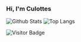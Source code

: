 ### Hi, I'm Culottes

<!--
**culxttes/culxttes** is a ✨ _special_ ✨ repository because its `README.md` (this file) appears on your GitHub profile.

Here are some ideas to get you started:

- 🔭 I’m currently working on ...
- 🌱 I’m currently learning ...
- 👯 I’m looking to collaborate on ...
- 🤔 I’m looking for help with ...
- 💬 Ask me about ...
- 📫 How to reach me: ...
- 😄 Pronouns: ...
- ⚡ Fun fact: ...
-->

![Github Stats](https://github-readme-stats.vercel.app/api?username=culxttes&count_private=true&show_icons=true&include_all_commits=true&theme=transparent)
![Top Langs](https://github-readme-stats.vercel.app/api/top-langs/?username=culxttes&hide=Jupyter%20Notebook&layout=compact&theme=transparent)

![Visitor Badge](https://visitor-badge.laobi.icu/badge?page_id=culxttes.culxttes)
